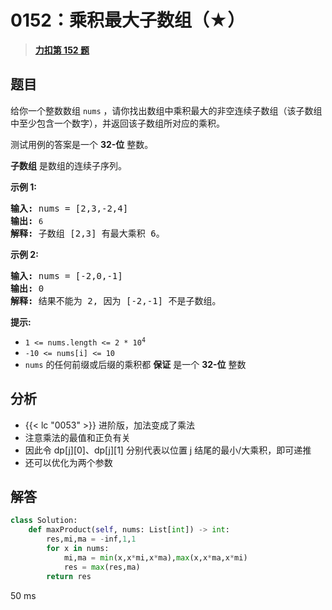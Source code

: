 # 0152：乘积最大子数组（★）


> <u>**[力扣第 152 题](https://leetcode.cn/problems/maximum-product-subarray/)**</u>

## 题目

<p>给你一个整数数组 <code>nums</code> ，请你找出数组中乘积最大的非空连续子数组（该子数组中至少包含一个数字），并返回该子数组所对应的乘积。</p>

<p>测试用例的答案是一个 <strong>32-位</strong> 整数。</p>

<p><strong>子数组</strong> 是数组的连续子序列。</p>



<p><strong>示例 1:</strong></p>

<pre>
<strong>输入:</strong> nums = [2,3,-2,4]
<strong>输出:</strong> <code>6</code>
<strong>解释:</strong> 子数组 [2,3] 有最大乘积 6。
</pre>

<p><strong>示例 2:</strong></p>

<pre>
<strong>输入:</strong> nums = [-2,0,-1]
<strong>输出:</strong> 0
<strong>解释:</strong> 结果不能为 2, 因为 [-2,-1] 不是子数组。</pre>



<p><strong>提示:</strong></p>

<ul>
<li><code>1 &lt;= nums.length &lt;= 2 * 10<sup>4</sup></code></li>
<li><code>-10 &lt;= nums[i] &lt;= 10</code></li>
<li><code>nums</code> 的任何前缀或后缀的乘积都 <strong>保证</strong> 是一个 <strong>32-位</strong> 整数</li>
</ul>


## 分析

- {{< lc "0053" >}} 进阶版，加法变成了乘法
- 注意乘法的最值和正负有关
- 因此令 dp[j][0]、dp[j][1] 分别代表以位置 j 结尾的最小/大乘积，即可递推
- 还可以优化为两个参数

## 解答

```python
class Solution:
    def maxProduct(self, nums: List[int]) -> int:
        res,mi,ma = -inf,1,1
        for x in nums:
            mi,ma = min(x,x*mi,x*ma),max(x,x*ma,x*mi)
            res = max(res,ma)
        return res
```
50 ms

